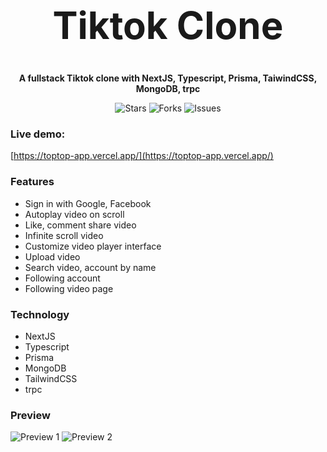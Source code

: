 <h1 align="center" style="font-size: 60px">Tiktok Clone</h1>

<p align="center"><strong>A fullstack Tiktok clone with NextJS, Typescript, Prisma, TaiwindCSS, MongoDB, trpc</strong></p>

<p align="center">
  <img alt="Stars" src="https://badgen.net/github/stars/an678-mhg/tiktok-clone">
  <img alt="Forks" src="https://badgen.net/github/forks/an678-mhg/tiktok-clone">
  <img alt="Issues" src="https://badgen.net/github/issues/an678-mhg/tiktok-clone">
</p>

### Live demo: 

[https://toptop-app.vercel.app/](https://toptop-app.vercel.app/)

### Features

- Sign in with Google, Facebook
- Autoplay video on scroll
- Like, comment share video
- Infinite scroll video
- Customize video player interface
- Upload video
- Search video, account by name
- Following account
- Following video page

### Technology

- NextJS
- Typescript
- Prisma
- MongoDB
- TailwindCSS
- trpc

### Preview

![Preview 1](https://res.cloudinary.com/annnn/image/upload/v1670686322/home_page_tiktok_clone_n1zfs4.png)
![Preview 2](https://res.cloudinary.com/annnn/image/upload/v1670686325/video_page_tiktok_clone_fzplvl.png)
